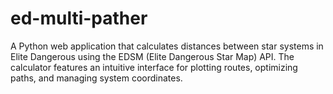 # ed-multi-pather
A Python web application that calculates distances between star systems in Elite Dangerous using the EDSM (Elite Dangerous Star Map) API. The calculator features an intuitive interface for plotting routes, optimizing paths, and managing system coordinates.
